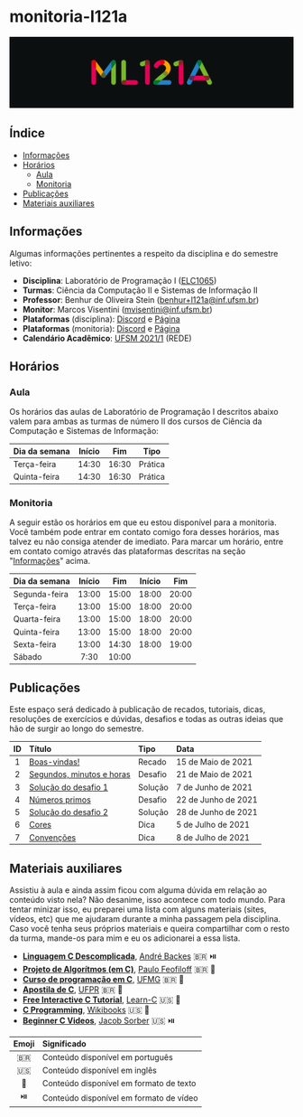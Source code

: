 # monitoria-l121a

![banner-monitoria-l121a][banner-monitoria-l121a]

## Índice

- [Informações](#informações)
- [Horários](#horários)
    - [Aula](#aula)
    - [Monitoria](#monitoria)
- [Publicações](#publicações)
- [Materiais auxiliares](#materiais-auxiliares)

## Informações

Algumas informações pertinentes a respeito da disciplina e do semestre letivo:

- **Disciplina**: Laboratório de Programação I ([ELC1065][ementa-disciplina])
- **Turmas**: Ciência da Computação II e Sistemas de Informação II
- **Professor**: Benhur de Oliveira Stein ([benhur+l121a@inf.ufsm.br][email-prof])
- **Monitor**: Marcos Visentini ([mvisentini@inf.ufsm.br][email-monitor])
- **Plataformas** (disciplina): [Discord][discord-disciplina] e [Página][pagina-disciplina]
- **Plataformas** (monitoria): [Discord][discord-monitoria] e [Página][pagina-monitoria]
- **Calendário Acadêmico**: [UFSM 2021/1][calendario-academico] (REDE)

## Horários

### Aula

Os horários das aulas de Laboratório de Programação I descritos abaixo valem para ambas as turmas de número II dos cursos de Ciência da Computação e Sistemas de Informação:

| Dia da semana | Início   | Fim     | Tipo    |
| ------------- | :------: | :-----: | ------- |
| Terça-feira   | 14:30    | 16:30   | Prática |
| Quinta-feira  | 14:30    | 16:30   | Prática |

### Monitoria

A seguir estão os horários em que eu estou disponível para a monitoria. Você também pode entrar em contato comigo fora desses horários, mas talvez eu não consiga atender de imediato. Para marcar um horário, entre em contato comigo através das plataformas descritas na seção "[Informações](#informações)" acima.

| Dia da semana | Início   | Fim     | Início   | Fim     |
| ------------- | :------: | :-----: | :------: | :-----: |
| Segunda-feira | 13:00    | 15:00   | 18:00    | 20:00   |
| Terça-feira   | 13:00    | 15:00   | 18:00    | 20:00   |
| Quarta-feira  | 13:00    | 15:00   | 18:00    | 20:00   |
| Quinta-feira  | 13:00    | 15:00   | 18:00    | 20:00   |
| Sexta-feira   | 13:00    | 14:30   | 18:00    | 19:00   |
| Sábado        | 7:30     | 10:00   |          |         |

## Publicações

Este espaço será dedicado à publicação de recados, tutoriais, dicas, resoluções de exercícios e dúvidas, desafios e todas as outras ideias que hão de surgir ao longo do semestre.

| ID  | Título                                    | Tipo    | Data                |
| :-: | :---------------------------------------- | :------ | :------------------ |
| 1   | [Boas-vindas!][post-1]                    | Recado  | 15 de Maio de 2021  |
| 2   | [Segundos, minutos e horas][post-2]       | Desafio | 21 de Maio de 2021  |
| 3   | [Solução do desafio 1][post-3]            | Solução | 7 de Junho de 2021  |
| 4   | [Números primos][post-4]                  | Desafio | 22 de Junho de 2021 |
| 5   | [Solução do desafio 2][post-5]            | Solução | 28 de Junho de 2021 |
| 6   | [Cores][post-6]                           | Dica    | 5 de Julho de 2021  |
| 7   | [Convenções][post-7]                      | Dica    | 8 de Julho de 2021  |

## Materiais auxiliares

Assistiu à aula e ainda assim ficou com alguma dúvida em relação ao conteúdo visto nela? Não desanime, isso acontece com todo mundo. Para tentar minizar isso, eu preparei uma lista com alguns materiais (sites, vídeos, etc) que me ajudaram durante a minha passagem pela disciplina. Caso você tenha seus próprios materiais e queira compartilhar com o resto da turma, mande-os para mim e eu os adicionarei a essa lista.

- **[Linguagem C Descomplicada][material-1-conteudo]**, [André Backes][material-1-autor] :brazil: :play_or_pause_button:
- **[Projeto de Algorítmos (em C)][material-2-conteudo]**, [Paulo Feofiloff][material-2-autor] :brazil: :memo:
- **[Curso de programação em C][material-3-conteudo]**, [UFMG][material-3-autor] :brazil: :memo:
- **[Apostila de C][material-4-conteudo]**, [UFPR][material-4-autor] :brazil: :memo:
- **[Free Interactive C Tutorial][material-5-conteudo]**, [Learn-C][material-5-autor] :us: :memo:
- **[C Programming][material-6-conteudo]**, [Wikibooks][material-6-autor] :us: :memo:
- **[Beginner C Videos][material-7-conteudo]**, [Jacob Sorber][material-7-autor] :us: :play_or_pause_button:

| Emoji                  | Significado                             |
| :--------------------: | :-------------------------------------- |
| :brazil:               | Conteúdo disponível em português        |
| :us:                   | Conteúdo disponível em inglês           |
| :memo:                 | Conteúdo disponível em formato de texto |
| :play_or_pause_button: | Conteúdo disponível em formato de vídeo |

<!-- Links -->

[banner-monitoria-l121a]: img/banner-monitoria-l121a.png
[ementa-disciplina]:      https://www.ufsm.br/ementario/disciplinas/elc1065                               "ELC1065 - Laboratório de Programação I"
[email-prof]:             mailto:benhur+l121a@inf.ufsm.br                                                 "E-mail do professor correspondente à disciplina ELC1065"
[email-monitor]:          mailto:mvisentini@inf.ufsm.br                                                   "E-mail do monitor da disciplina"
[discord-disciplina]:     https://discord.gg/8CGb3VnTSj                                                   "Servidor da disciplina no Discord"
[pagina-disciplina]:      https://github.com/BenhurUFSM/l121a                                             "Página da disciplina no GitHub"
[discord-monitoria]:      https://discord.gg/kSBnGsRvnB                                                   "Servidor da monitoria da disciplina no Discord"
[pagina-monitoria]:       https://github.com/wisentini/monitoria-l121a                                    "Página da monitoria da disciplina no GitHub"
[calendario-academico]:   https://www.ufsm.br/app/uploads/2021/04/Calendario-REDE-2021-1.pdf              "Calendário acadêmico UFSM 2021/1 (REDE)"
[post-1]:                 posts/post-1-boas-vindas.md                                                     "Boas-vindas!"
[post-2]:                 posts/post-2-segundos-minutos-horas.md                                          "Segundos, minutos e horas"
[post-3]:                 posts/post-3-solucao-desafio-1.md                                               "Solução do desafio 1"
[post-4]:                 posts/post-4-numeros-primos.md                                                  "Números primos"
[post-5]:                 posts/post-5-solucao-desafio-2.md                                               "Solução do desafio 2"
[post-6]:                 posts/post-6-cores.md                                                           "Cores"
[post-7]:                 posts/post-7-convencoes.md                                                      "Convenções"
[material-1-conteudo]:    https://youtube.com/playlist?list=PL8iN9FQ7_jt4DJbeQqv--jpTy-2gTA3Cp            "Linguagem C Descomplicada"
[material-1-autor]:       http://www.facom.ufu.br/~backes/                                                "André Backes"
[material-2-conteudo]:    https://www.ime.usp.br/~pf/algoritmos/                                          "Projeto de Algorítmos (em C)"
[material-2-autor]:       https://www.ime.usp.br/~pf/                                                     "Paulo Feofiloff"
[material-3-conteudo]:    http://www2.dcc.ufmg.br/disciplinas/pc/source/introducao_c_renatocm_deeufmg.pdf "Curso de programação em C"
[material-3-autor]:       https://ufmg.br/                                                                "UFMG"
[material-4-conteudo]:    https://www.inf.ufpr.br/cursos/ci067/Docs/NotasAula.pdf                         "Apostila de C"
[material-4-autor]:       https://www.ufpr.br/portalufpr/                                                 "UFPR"
[material-5-conteudo]:    https://www.learn-c.org/                                                        "Free Interactive C Tutorial"
[material-5-autor]:       https://www.learn-c.org/                                                        "Learn-C"
[material-6-conteudo]:    https://en.wikibooks.org/wiki/C_Programming                                     "C Programming"
[material-6-autor]:       https://en.wikibooks.org/                                                       "Wikibooks"
[material-7-conteudo]:    https://youtube.com/playlist?list=PL9IEJIKnBJjG5H0ylFAzpzs9gSmW_eICB            "Beginner C Videos"
[material-7-autor]:       https://www.jacobsorber.com/                                                    "Jacob Sorber"
